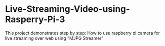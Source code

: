 # Live-Streaming-Video-using-Rasperry-Pi-3
This project demonstrates step by step:  How to use raspberry pi camera for live streaming over web using "MJPG Streamer"
